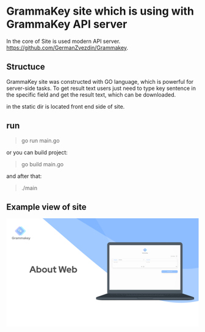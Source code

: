 # GrammaKey site which is using with GrammaKey API server

In the core of Site is used modern API server. https://github.com/GermanZvezdin/Grammakey.

## Structuce

GrammaKey site was constructed with GO language, which is powerful for server-side tasks. 
To get result text users just need to type key sentence in the specific field and get the result text,
which can be downloaded.

in the static dir is located front end side of site.

## run

> go run main.go

or you can build project:

> go build main.go

and after that:

> ./main

## Example view of site

![alt tag](https://github.com/take2make/GrammaKey_Site/blob/main/images/11.%20%D0%BE%20%D0%BF%D1%80%D0%BE%D0%B4%D1%83%D0%BA%D1%82%D0%B50.png)
